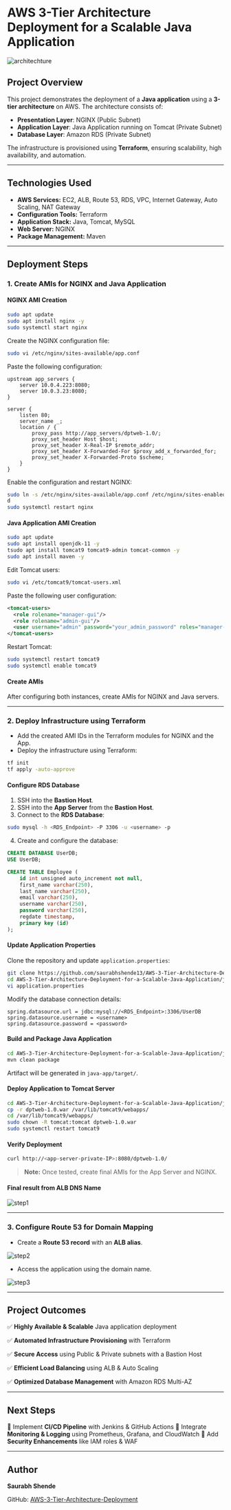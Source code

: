 # AWS 3-Tier Architecture Deployment for a Scalable Java Application

![architechture](steps/project.png)

## Project Overview
This project demonstrates the deployment of a **Java application** using a **3-tier architecture** on AWS. The architecture consists of:
- **Presentation Layer**: NGINX (Public Subnet)
- **Application Layer**: Java Application running on Tomcat (Private Subnet)
- **Database Layer**: Amazon RDS (Private Subnet)

The infrastructure is provisioned using **Terraform**, ensuring scalability, high availability, and automation.

---

## Technologies Used
- **AWS Services:** EC2, ALB, Route 53, RDS, VPC, Internet Gateway, Auto Scaling, NAT Gateway
- **Configuration Tools:** Terraform
- **Application Stack:** Java, Tomcat, MySQL
- **Web Server:** NGINX
- **Package Management:** Maven

---

## Deployment Steps

### 1. Create AMIs for NGINX and Java Application

#### **NGINX AMI Creation**
```sh
sudo apt update
sudo apt install nginx -y
sudo systemctl start nginx
```

Create the NGINX configuration file:
```sh
sudo vi /etc/nginx/sites-available/app.conf
```
Paste the following configuration:
```nginx
upstream app_servers {
    server 10.0.4.223:8080;
    server 10.0.3.23:8080;
}

server {
    listen 80;
    server_name _;
    location / {
        proxy_pass http://app_servers/dptweb-1.0/;
        proxy_set_header Host $host;
        proxy_set_header X-Real-IP $remote_addr;
        proxy_set_header X-Forwarded-For $proxy_add_x_forwarded_for;
        proxy_set_header X-Forwarded-Proto $scheme;
    }
}
```
Enable the configuration and restart NGINX:
```sh
sudo ln -s /etc/nginx/sites-available/app.conf /etc/nginx/sites-enabled
d
sudo systemctl restart nginx
```

#### **Java Application AMI Creation**
```sh
sudo apt update
sudo apt install openjdk-11 -y
tsudo apt install tomcat9 tomcat9-admin tomcat-common -y
sudo apt install maven -y
```

Edit Tomcat users:
```sh
sudo vi /etc/tomcat9/tomcat-users.xml
```
Paste the following user configuration:
```xml
<tomcat-users>
  <role rolename="manager-gui"/>
  <role rolename="admin-gui"/>
  <user username="admin" password="your_admin_password" roles="manager-gui,admin-gui"/>
</tomcat-users>
```
Restart Tomcat:
```sh
sudo systemctl restart tomcat9
sudo systemctl enable tomcat9
```

#### **Create AMIs**
After configuring both instances, create AMIs for NGINX and Java servers.

---

### 2. Deploy Infrastructure using Terraform

- Add the created AMI IDs in the Terraform modules for NGINX and the App.
- Deploy the infrastructure using Terraform:
```sh
tf init
tf apply -auto-approve
```

#### **Configure RDS Database**
1. SSH into the **Bastion Host**.
2. SSH into the **App Server** from the **Bastion Host**.
3. Connect to the **RDS Database**:
```sh
sudo mysql -h <RDS_Endpoint> -P 3306 -u <username> -p
```
4. Create and configure the database:
```sql
CREATE DATABASE UserDB;
USE UserDB;

CREATE TABLE Employee (
    id int unsigned auto_increment not null,
    first_name varchar(250),
    last_name varchar(250),
    email varchar(250),
    username varchar(250),
    password varchar(250),
    regdate timestamp,
    primary key (id)
);
```

#### **Update Application Properties**
Clone the repository and update `application.properties`:
```sh
git clone https://github.com/saurabhshende13/AWS-3-Tier-Architecture-Deployment-for-a-Scalable-Java-Application.git
cd AWS-3-Tier-Architecture-Deployment-for-a-Scalable-Java-Application/java-app/src/main/resources
vi application.properties
```
Modify the database connection details:
```properties
spring.datasource.url = jdbc:mysql://<RDS_Endpoint>:3306/UserDB
spring.datasource.username = <username>
spring.datasource.password = <password>
```

#### **Build and Package Java Application**
```sh
cd AWS-3-Tier-Architecture-Deployment-for-a-Scalable-Java-Application/java-app
mvn clean package
```
Artifact will be generated in `java-app/target/`.

#### **Deploy Application to Tomcat Server**
```sh
cd AWS-3-Tier-Architecture-Deployment-for-a-Scalable-Java-Application/java-app/target/
cp -r dptweb-1.0.war /var/lib/tomcat9/webapps/
cd /var/lib/tomcat9/webapps/
sudo chown -R tomcat:tomcat dptweb-1.0.war
sudo systemctl restart tomcat9
```

#### **Verify Deployment**
```sh
curl http://<app-server-private-IP>:8080/dptweb-1.0/
```

> **Note:** Once tested, create final AMIs for the App Server and NGINX.

#### **Final result from ALB DNS Name**

![step1](steps/step1.png)

---

### 3. Configure Route 53 for Domain Mapping

- Create a **Route 53 record** with an **ALB alias**.

![step2](steps/step2.png)

- Access the application using the domain name.

![step3](steps/step3.png)

---

## Project Outcomes
✅ **Highly Available & Scalable** Java application deployment

✅ **Automated Infrastructure Provisioning** with Terraform

✅ **Secure Access** using Public & Private subnets with a Bastion Host

✅ **Efficient Load Balancing** using ALB & Auto Scaling

✅ **Optimized Database Management** with Amazon RDS Multi-AZ

---

## Next Steps
🔹 Implement **CI/CD Pipeline** with Jenkins & GitHub Actions
🔹 Integrate **Monitoring & Logging** using Prometheus, Grafana, and CloudWatch
🔹 Add **Security Enhancements** like IAM roles & WAF

---

## Author
**Saurabh Shende**

GitHub: [AWS-3-Tier-Architecture-Deployment](https://github.com/saurabhshende13/AWS-3-Tier-Architecture-Deployment-for-a-Scalable-Java-Application)


